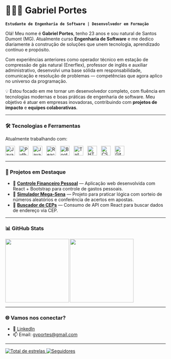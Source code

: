 # 👨🏻‍💻 Gabriel Portes

**`Estudante de Engenharia de Software | Desenvolvedor em Formação`**

Olá! Meu nome é **Gabriel Portes**, tenho 23 anos e sou natural de Santos Dumont (MG). Atualmente curso **Engenharia de Software** e me dedico diariamente à construção de soluções que unem tecnologia, aprendizado contínuo e propósito.

Com experiências anteriores como operador técnico em estação de compressão de gás natural (Enerflex), professor de inglês e auxiliar administrativo, desenvolvi uma base sólida em responsabilidade, comunicação e resolução de problemas — competências que agora aplico no universo da programação.

💡 Estou focado em me tornar um desenvolvedor completo, com fluência em tecnologias modernas e boas práticas de engenharia de software. Meu objetivo é atuar em empresas inovadoras, contribuindo com **projetos de impacto** e **equipes colaborativas**.

---

### 🛠️ Tecnologias e Ferramentas

Atualmente trabalhando com:

<img align="left" alt="Java" width="30px" style="padding-right: 10px;" src="https://cdn.jsdelivr.net/gh/devicons/devicon@latest/icons/java/java-original.svg"/>
<img align="left" alt="Python" width="30px" style="padding-right: 10px;" src="https://cdn.jsdelivr.net/gh/devicons/devicon@latest/icons/python/python-original.svg"/>
<img align="left" alt="JavaScript" width="30px" style="padding-right: 10px;" src="https://cdn.jsdelivr.net/gh/devicons/devicon@latest/icons/javascript/javascript-original.svg"/>
<img align="left" alt="React" width="30px" style="padding-right: 10px;" src="https://cdn.jsdelivr.net/gh/devicons/devicon@latest/icons/react/react-original.svg"/>
<img align="left" alt="Bootstrap" width="30px" style="padding-right: 10px;" src="https://cdn.jsdelivr.net/gh/devicons/devicon@latest/icons/bootstrap/bootstrap-original.svg"/>
<img align="left" alt="TailwindCSS" width="30px" style="padding-right: 10px;" src="https://cdn.jsdelivr.net/gh/devicons/devicon@latest/icons/tailwindcss/tailwindcss-original.svg"/>
<img align="left" alt="HTML" width="30px" style="padding-right: 10px;" src="https://cdn.jsdelivr.net/gh/devicons/devicon@latest/icons/html5/html5-original.svg"/>
<img align="left" alt="CSS" width="30px" style="padding-right: 10px;" src="https://cdn.jsdelivr.net/gh/devicons/devicon@latest/icons/css3/css3-original.svg"/>
<img align="left" alt="Git" width="30px" style="padding-right: 10px;" src="https://cdn.jsdelivr.net/gh/devicons/devicon@latest/icons/git/git-original.svg"/>

<br/>
<br/>

---

### 📂 Projetos em Destaque

- 🔹 [**Controle Financeiro Pessoal**](https://github.com/GVPortes/controle-financeiro) — Aplicação web desenvolvida com React + Bootstrap para controle de gastos pessoais.
- 🔹 [**Simulador Mega-Sena**](https://github.com/GVPortes/simulador-mega-sena) — Projeto para praticar lógica com sorteio de números aleatórios e conferência de acertos em apostas.
- 🔹 [**Buscador de CEPs**](https://github.com/GVPortes/buscador-cep) — Consumo de API com React para buscar dados de endereço via CEP.

---

### 📊 GitHub Stats

<p>
  <img 
    align="left" 
    height="200" 
    src="https://github-readme-stats.vercel.app/api?username=GVPortes&show_icons=true&theme=tokyonight&include_all_commits=true&locale=pt-br" 
  />

  <img 
    align="left" 
    height="200" 
    src="https://github-readme-stats.vercel.app/api/top-langs/?username=GVPortes&theme=tokyonight&layout=compact&custom_title=Tecnologias&langs_count=9" 
  />
</p>

<br/>
<br/>
<br/>
<br/>
<br/>
<br clear="both"/>

---

### 🌐 Vamos nos conectar?

- 💼 [LinkedIn](https://www.linkedin.com/in/gvportes)
- 📫 Email: gvportes@gmail.com

---

<p align="left">
    <a href="https://github.com/GVPortes?tab=repositories&sort=stargazers">
        <img 
            alt="Total de estrelas" 
            title="Total de estrelas GitHub" 
            src="https://custom-icon-badges.demolab.com/github/stars/GVPortes?color=55960c&style=for-the-badge&labelColor=488207&logo=star&label=estrelas"
        />
    </a>
    <a href="https://github.com/GVPortes?tab=followers">
        <img 
            alt="Seguidores" 
            title="Me siga no GitHub" 
            src="https://custom-icon-badges.demolab.com/github/followers/GVPortes?color=236ad3&labelColor=1155ba&style=for-the-badge&logo=github&label=Seguidores&logoColor=white"
        />
    </a>
</p>
